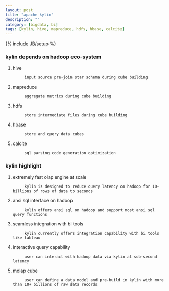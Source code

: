 ```yaml
---
layout: post
title: "apache kylin"
description: ""
category: [bigdata, bi]
tags: [kylin, hive, mapreduce, hdfs, hbase, calcite]
---
```

{% include JB/setup %}


### kylin depends on hadoop eco-system

1. hive

			input source pre-join star schema during cube building

1. mapreduce

			aggregate metrics during cube building

1. hdfs

			store intermediate files during cube building

1. hbase

			store and query data cubes

1. calcite

			sql parsing code generation optimization

### kylin highlight

1. extremely fast olap engine at scale

			kylin is designed to reduce query latency on hadoop for 10+ billions of rows of data to seconds

1. ansi sql interface on hadoop

			kylin offers ansi sql on hadoop and support most ansi sql query functions

1. seamless integration with bi tools

			kylin currently offers integration capability with bi tools like tableau

1. interactive query capability

			user can interact with hadoop data via kylin at sub-second latency

1. molap cube

			user can define a data model and pre-build in kylin with more than 10+ billions of raw data records
